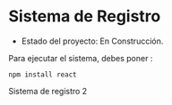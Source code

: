 <h1>Sistema de Registro</h1>

- Estado del proyecto: En Construcción.

Para ejecutar el sistema, debes poner :

```npm install react```

Sistema de registro 2

